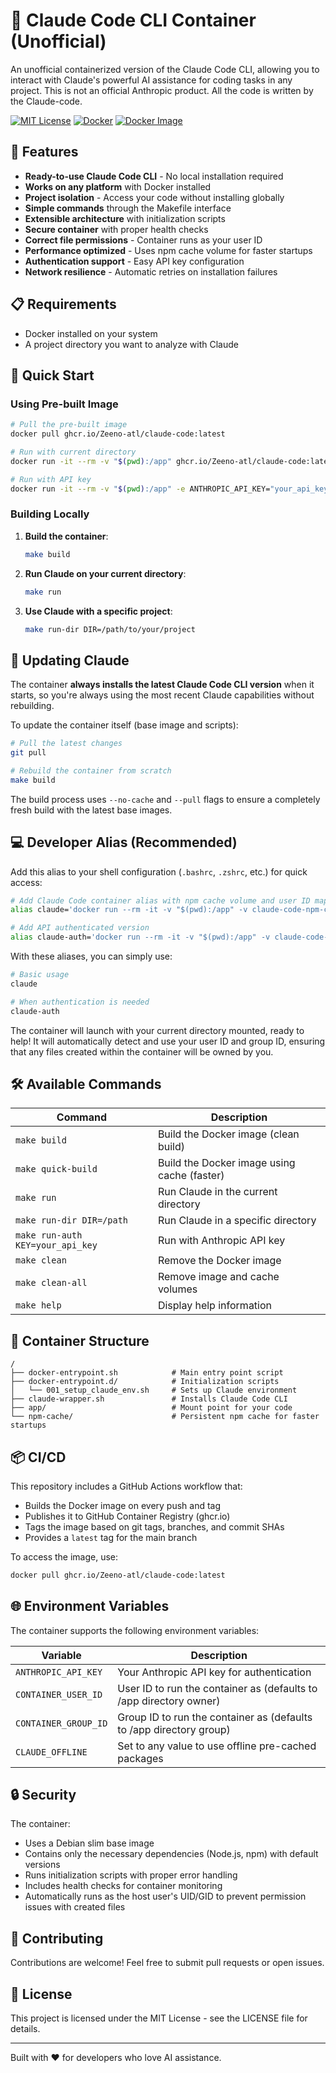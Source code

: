 # 🤖 Claude Code CLI Container (Unofficial)

An unofficial containerized version of the Claude Code CLI, allowing you to interact with Claude's powerful AI assistance for coding tasks in any project. This is not an official Anthropic product. All the code is written by the Claude-code.

[![MIT License](https://img.shields.io/badge/License-MIT-blue.svg)](https://opensource.org/licenses/MIT)
[![Docker](https://img.shields.io/badge/Docker-Ready-2496ED?logo=docker)](https://www.docker.com/)
[![Docker Image](https://github.com/Zeeno-atl/claude-code/actions/workflows/docker-build.yml/badge.svg)](https://github.com/Zeeno-atl/claude-code/actions/workflows/docker-build.yml)

## 🌟 Features

- **Ready-to-use Claude Code CLI** - No local installation required
- **Works on any platform** with Docker installed
- **Project isolation** - Access your code without installing globally
- **Simple commands** through the Makefile interface
- **Extensible architecture** with initialization scripts
- **Secure container** with proper health checks
- **Correct file permissions** - Container runs as your user ID
- **Performance optimized** - Uses npm cache volume for faster startups
- **Authentication support** - Easy API key configuration
- **Network resilience** - Automatic retries on installation failures

## 📋 Requirements

- Docker installed on your system
- A project directory you want to analyze with Claude

## 🚀 Quick Start

### Using Pre-built Image

```bash
# Pull the pre-built image
docker pull ghcr.io/Zeeno-atl/claude-code:latest

# Run with current directory
docker run -it --rm -v "$(pwd):/app" ghcr.io/Zeeno-atl/claude-code:latest

# Run with API key
docker run -it --rm -v "$(pwd):/app" -e ANTHROPIC_API_KEY="your_api_key" ghcr.io/Zeeno-atl/claude-code:latest
```

### Building Locally

1. **Build the container**:
   ```bash
   make build
   ```

2. **Run Claude on your current directory**:
   ```bash
   make run
   ```

3. **Use Claude with a specific project**:
   ```bash
   make run-dir DIR=/path/to/your/project
   ```

## 🔄 Updating Claude

The container **always installs the latest Claude Code CLI version** when it starts, so you're always using the most recent Claude capabilities without rebuilding.

To update the container itself (base image and scripts):

```bash
# Pull the latest changes
git pull

# Rebuild the container from scratch
make build
```

The build process uses `--no-cache` and `--pull` flags to ensure a completely fresh build with the latest base images.

## 💻 Developer Alias (Recommended)

Add this alias to your shell configuration (`.bashrc`, `.zshrc`, etc.) for quick access:

```bash
# Add Claude Code container alias with npm cache volume and user ID mapping
alias claude='docker run --rm -it -v "$(pwd):/app" -v claude-code-npm-cache:/npm-cache -e CONTAINER_USER_ID=$(id -u) -e CONTAINER_GROUP_ID=$(id -g) claude-code'

# Add API authenticated version
alias claude-auth='docker run --rm -it -v "$(pwd):/app" -v claude-code-npm-cache:/npm-cache -e ANTHROPIC_API_KEY="$ANTHROPIC_API_KEY" -e CONTAINER_USER_ID=$(id -u) -e CONTAINER_GROUP_ID=$(id -g) claude-code'
```

With these aliases, you can simply use:

```bash
# Basic usage
claude

# When authentication is needed
claude-auth
```

The container will launch with your current directory mounted, ready to help! It will automatically detect and use your user ID and group ID, ensuring that any files created within the container will be owned by you.

## 🛠️ Available Commands

| Command | Description |
|---------|-------------|
| `make build` | Build the Docker image (clean build) |
| `make quick-build` | Build the Docker image using cache (faster) |
| `make run` | Run Claude in the current directory |
| `make run-dir DIR=/path` | Run Claude in a specific directory |
| `make run-auth KEY=your_api_key` | Run with Anthropic API key |
| `make clean` | Remove the Docker image |
| `make clean-all` | Remove image and cache volumes |
| `make help` | Display help information |

## 🧰 Container Structure

```
/
├── docker-entrypoint.sh            # Main entry point script
├── docker-entrypoint.d/            # Initialization scripts
│   └── 001_setup_claude_env.sh     # Sets up Claude environment
├── claude-wrapper.sh               # Installs Claude Code CLI
├── app/                            # Mount point for your code
└── npm-cache/                      # Persistent npm cache for faster startups
```

## 📦 CI/CD

This repository includes a GitHub Actions workflow that:
- Builds the Docker image on every push and tag
- Publishes it to GitHub Container Registry (ghcr.io)
- Tags the image based on git tags, branches, and commit SHAs
- Provides a `latest` tag for the main branch

To access the image, use:
```bash
docker pull ghcr.io/Zeeno-atl/claude-code:latest
```

## 🌐 Environment Variables

The container supports the following environment variables:

| Variable | Description |
|----------|-------------|
| `ANTHROPIC_API_KEY` | Your Anthropic API key for authentication |
| `CONTAINER_USER_ID` | User ID to run the container as (defaults to /app directory owner) |
| `CONTAINER_GROUP_ID` | Group ID to run the container as (defaults to /app directory group) |
| `CLAUDE_OFFLINE` | Set to any value to use offline pre-cached packages |

## 🔒 Security

The container:
- Uses a Debian slim base image
- Contains only the necessary dependencies (Node.js, npm) with default versions
- Runs initialization scripts with proper error handling
- Includes health checks for container monitoring
- Automatically runs as the host user's UID/GID to prevent permission issues with created files

## 🤝 Contributing

Contributions are welcome! Feel free to submit pull requests or open issues.

## 📄 License

This project is licensed under the MIT License - see the LICENSE file for details.

---

Built with ❤️ for developers who love AI assistance.